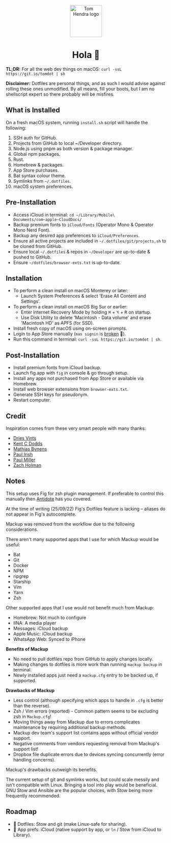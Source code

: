 <div align=center>
<img alt="Tom Hendra logo" src="https://res.cloudinary.com/tomhendra/image/upload/v1567091669/tomhendra-logo/tomhendra-logo-round-1024.png" width="100" />
<h1>Hola 👋</h1>
</div>

**TL;DR:** For all the web dev things on macOS: `curl -ssL https://git.io/tomdot | sh`

**Disclaimer:** Dotfiles are personal things, and as such I would advise against rolling these ones unmodified. By all means, fill your boots, but I am no shellscript expert so there probably will be misfires. 

## What is Installed

On a fresh macOS system, running `install.sh` script will handle the following:

1. SSH auth for GitHub.
2. Projects from GitHub to local ~/Developer directory.
3. Node.js using pnpm as both version & package manager.
4. Global npm packages.
5. Rust.
6. Homebrew & packages.
7. App Store purchases.
8. Bat syntax colour theme.
9. Symlinks from `~/.dotfiles`.
10. macOS system preferences.

## Pre-Installation

- Access iCloud in terminal: `cd ~/Library/Mobile\ Documents/com~apple~CloudDocs/`
- Backup premium fonts to `iCloud/Fonts` (Operator Mono & Operator Mono Nerd Font).
- Backup any desired app preferences to `iCloud/Preferences`.
- Ensure all active projects are included in `~/.dotfiles/git/projects.sh` to be cloned from GitHub.
- Ensure local `~/.dotfiles` & repos in `~/Developer` are up-to-date & pushed to GitHub.
- Ensure `~/dotfiles/browser-exts.txt` is up-to-date.

## Installation

- To perform a clean install on macOS Monterey or later: 
  - Launch System Preferences & select 'Erase All Content and Settings'.
- To perform a clean install on macOS Big Sur or earlier: 
  - Enter Internet Recovery Mode by holding <kbd>⌘</kbd> + <kbd>⌥</kbd> + <kbd>R</kbd> on startup.
  - Use Disk Utility to delete 'Macintosh - Data volume' and erase 'Macintosh HD' as APFS (for SSD).
- Install fresh copy of macOS using on-screen prompts.
- Login to App Store manually (`mas signin` is [broken](https://github.com/mas-cli/mas/issues/164) 🤕).
- Run this command in terminal: `curl -ssL https://git.io/tomdot | sh`.

## Post-Installation

- Install premium fonts from iCloud backup.
- Launch fig.app with `fig` in console & go through setup.
- Install any apps not purchased from App Store or available via Homebrew.
- Install web browser extensions from `browser-exts.txt`.
- Generate SSH keys for pseudonym.
- Restart computer.

## Credit

Inspiration comes from these very smart people with many thanks:

- [Dries Vints](https://github.com/driesvints/dotfiles)
- [Kent C Dodds](https://github.com/kentcdodds/dotfiles)
- [Mathias Bynens](https://github.com/mathiasbynens/dotfiles)
- [Paul Irish](https://github.com/paulirish/dotfiles)
- [Paul Miller](https://github.com/paulmillr/dotfiles)
- [Zach Holman](https://github.com/holman/dotfiles)

## Notes
This setup uses Fig for zsh plugin management. If preferable to control this manually then [Antidote](https://getantidote.github.io) has you covered. 

At the time of writing (25/09/22) Fig's Dotfiles feature is lacking – aliases do not appear in Fig's autocomplete.

Mackup was removed from the workflow due to the following considerations. 

There aren't many supported apps that I use for which Mackup would be useful:

- Bat
- Git
- Docker
- NPM
- ripgrep
- Starship
- Vim
- Yarn
- Zsh

Other supported apps that I use would not benefit much from Mackup:

- Homebrew: Not much to configure
- IINA: A media player
- Messages: iCloud backup
- Apple Music: iCloud backup
- WhatsApp Web: Synced to iPhone

**Benefits of Mackup**

- No need to pull dotfiles repo from GitHub to apply changes locally.
- Making changes to dotfiles is more work than running `mackup backup` in terminal. 
- Newly installed apps just need a `mackup.cfg` entry to be backed up, if supported. 

**Drawbacks of Mackup**

- Less control (although specifying which apps to handle in `.cfg` is better than the reverse).
- Zsh / Vim errors (reported) - Common pattern seems to be excluding zsh in `Mackup.cfg`! 
- Moving things away from Mackup due to errors complicates maintenance by requiring additional backup methods.
- Mackup dev team's support list contains apps without official vendor support. 
- Negative comments from vendors requesting removal from Mackup's support list!
- Dropbox file duplicate errors due to devices syncing concurrently (error handling concerns).

Mackup's drawbacks outweigh its benefits. 

The current setup of git and symlinks works, but could scale messily and isn't compatible with Linux. Bringing a tool into play would be beneficial. GNU Stow and Ansible are the popular choices, with Stow being more frequently recommended. 

## Roadmap

- 📝 Dotfiles: Stow and git (make Linux-safe for sharing).
- 📝 App prefs: iCloud (native support by app, or `ln` / Stow from iCloud to Library).
